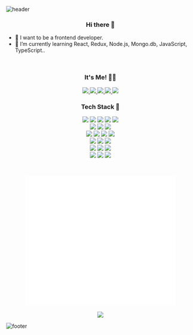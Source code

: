 
![header](https://capsule-render.vercel.app/api?type=Slice&color=38d9a9&height=180&section=header&text=seungmin%20Sa&fontSize=80&fontColor=343a40&animation=twinkling&rotate=-5)


<h3 align="center"> Hi there 👋</h3>

- 😤 I want to be a frontend developer.
- 🌱 I’m currently learning React, Redux, Node.js, Mongo.db, JavaScript, TypeScript..

</br>
  <h3 align="center">It's Me! 🙋‍♂️</h3>
  <p align="center">
    <a href="https://haranglog.tistory.com/">
      <img src="https://img.shields.io/badge/Tech_Blog-f76707?style=flat-square&logo=Blogger&logoColor=white"/>
    </a>
    <a href="https://velog.io/@saseungmin">
      <img src="https://img.shields.io/badge/Velog-20c997?style=flat-square&logo=Vimeo&logoColor=white"/>
    </a>
    <a href="https://www.facebook.com/profile.php?id=100003758628929">
      <img src="https://img.shields.io/badge/Facebook-1877F2?style=flat-square&logo=Facebook&logoColor=white"/>
    </a>
    <a href="mailto:dbd02169@naver.com">
      <img src="https://img.shields.io/badge/E--Mail-03C75A?style=flat-square&logo=Naver&logoColor=white"/>
    </a>
    <a href="https://www.notion.so/e745ead9704646ddad166eabf3c66d10">
      <img src="https://img.shields.io/badge/Notion-000000?style=flat-square&logo=notion&logoColor=#000000"/>
    </a>
  </p>


  <h3 align="center">Tech Stack 🎊</h3>
<p align="center">
  <img src="https://img.shields.io/badge/React-61DAFB?style=flat-square&logo=React&logoColor=black"/>
  <img src="https://img.shields.io/badge/Redux-764ABC?style=flat-square&logo=Redux&logoColor=white"/>
  <img src="https://img.shields.io/badge/JavaScript-F7DF1E?style=flat-square&logo=JavaScript&logoColor=black"/>
  <img src="https://img.shields.io/badge/TypeScript-007ACC?style=flat-square&logo=TypeScript&logoColor=white"/>
  <img src="https://img.shields.io/badge/Java-007396?style=flat-square&logo=Java&logoColor=white"/>
  </br>
  <img src="https://img.shields.io/badge/CSS3-1572B6?style=flat-square&logo=CSS3&logoColor=white"/>
  <img src="https://img.shields.io/badge/Sass-CC6699?style=flat-square&logo=Sass&logoColor=white"/>
  <img src="https://img.shields.io/badge/styled--components-DB7093?style=flat-square&logo=styled-components&logoColor=white"/>
  </br>
  <img src="https://img.shields.io/badge/Node.js-339933?style=flat-square&logo=Node.js&logoColor=#339933"/>
  <img src="https://img.shields.io/badge/MySQL-4479A1?style=flat-square&logo=MySQL&logoColor=white"/>
  <img src="https://img.shields.io/badge/MongoDB-47A248?style=flat-square&logo=MongoDB&logoColor=white"/>
  <img src="https://img.shields.io/badge/Firebase-FFCA28?style=flat-square&logo=Firebase&logoColor=black"/>
  </br>
  <img src="https://img.shields.io/badge/Git-F05032?style=flat-square&logo=Git&logoColor=white"/>
  <img src="https://img.shields.io/badge/GitHub-181717?style=flat-square&logo=GitHub&logoColor=white"/>
  <img src="https://img.shields.io/badge/GitHub_Actions-2088FF?style=flat-square&logo=GitHub-Actions&logoColor=white"/>
  </br>
  <img src="https://img.shields.io/badge/Webpack-8DD6F9?style=flat-square&logo=Webpack&logoColor=black"/>
  <img src="https://img.shields.io/badge/Babel-F9DC3E?style=flat-square&logo=Babel&logoColor=white"/>
  <img src="https://img.shields.io/badge/ESLint-4B32C3?style=flat-square&logo=ESLint&logoColor=white"/>
  <br/>
  <img src="https://img.shields.io/badge/Jest-C21325?style=flat-square&logo=Jest&logoColor=white"/>
  <img src="https://img.shields.io/badge/Testing_Library
-E33332?style=flat-square&logo=Testing-Library&logoColor=white"/>
  <img src="https://img.shields.io/badge/CodeceptJS-ffe680?style=flat-square&logo=CodeceptJS&logoColor=blue"/>
</p>

</br>

<p align="center">
  <img align="center" width="400" src="https://github.com/saseungmin/saseungmin/blob/master/github-metrics.svg">
</p>

<p align="center">
  <img align="center" src="https://github-readme-stats.vercel.app/api?username=saseungmin&theme=cobalt&show_icons=true" />
</p>

![footer](https://capsule-render.vercel.app/api?type=Slice&color=38d9a9&height=120&section=footer)
